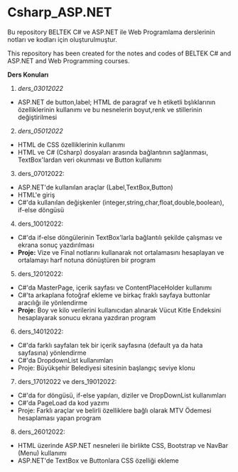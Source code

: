 # Csharp_ASP.NET
Bu repository BELTEK C# ve ASP.NET ile Web Programlama derslerinin notları ve kodları için oluşturulmuştur.

This repository has been created for the notes and codes of BELTEK C# and ASP.NET and Web Programming courses. 

**Ders Konuları**

1. *ders_03012022*

+ ASP.NET de button,label; HTML de paragraf ve h etiketli bşlıklarının özelliklerinin kullanımı ve bu nesnelerin boyut,renk ve stillerinin değiştirilmesi

2. *ders_05012022*

+ HTML de CSS özelliklerinin kullanımı
+ HTML ve C# (Csharp) dosyaları arasında bağlantının sağlanması, TextBox'lardan veri okunması ve Button kullanımı

3. ders_07012022: 

+ ASP.NET'de kullanılan araçlar (Label,TextBox,Button)
+ HTML'e giriş
+ C#'da kullanılan değişkenler (integer,string,char,float,double,boolean), if-else döngüsü

4. ders_10012022: 

+ C#'da if-else döngülerinin TextBox'larla bağlantılı şekilde çalışması ve ekrana sonuç yazdırılması 
+ **Proje:** Vize ve Final notlarını kullanarak not ortalamasını hesaplayan ve ortalamayı harf notuna dönüştüren bir program

5. ders_12012022: 

+ C#'da MasterPage, içerik sayfası ve ContentPlaceHolder kullanımı
+ C#'ta arkaplana fotoğraf ekleme ve birkaç fraklı sayfaya buttonlar aracılığı ile yönlendirme
+ **Proje:** Boy ve kilo verilerini kullanıcıdan alınarak Vücut Kitle Endeksini hesaplayarak sonucu ekrana yazdıran program 

6. ders_14012022: 

+ C#'da farklı sayfaları tek bir içerik sayfasına (default ya da hata sayfasına) yönlendirme
+ C#'da DropdownList kullanımları
+ Proje: Büyükşehir Belediyesi sitesinin başlangıç seviye klonu

7. ders_17012022 ve ders_19012022: 

+ C#'da for döngüsü, if-else yapıları, diziler ve DropDownList kullanımları
+ C#'da PageLoad da kod yazımı
+ Proje: Farklı araçlar ve belirli özelliklere bağlı olarak MTV Ödemesi hesaplaması yapan program

8. ders_26012022: 

+ HTML üzerinde ASP.NET nesneleri ile birlikte CSS, Bootstrap ve NavBar (Menu) kullanımı
+ ASP.NET'de TextBox ve Buttonlara CSS özelliği ekleme